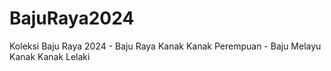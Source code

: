 # BajuRaya2024
Koleksi Baju Raya 2024 - Baju Raya Kanak Kanak Perempuan - Baju Melayu Kanak Kanak Lelaki
